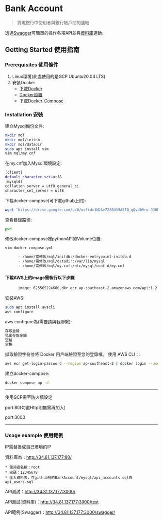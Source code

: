 # Bank Account

> 實現銀行中使用者與銀行帳戶間的連結

透過[Swagger](http://34.81.137.177:3000/swagger/)可簡單的操作各項API並與[資料庫](http://34.81.137.177:80/)連動。


## Getting Started 使用指南


### Prerequisites 使用條件

1. Linux環境(此處使用的是GCP Ubuntu20.04 LTS)
2. 安裝Docker
    * [下載Docker](https://docs.docker.com/engine/install/ubuntu/)
    * [Docker設置](https://docs.docker.com/engine/install/linux-postinstall/)
    * [下載Docker-Compose](https://docs.docker.com/compose/install/standalone/)

### Installation 安裝

建立Mysql備份文件:

```sh
mkdir mql
mkdir mql/initdb
mkdir mql/datadir
sudo apt install vim
vim mql/my.cnf
```

在my.cnf加入Mysql環境設定:
```sh
[client]
default_character_set=utf8
[mysqld]
collation_server = utf8_general_ci
character_set_server = utf8
```

下載docker-compose(可下載github上的):
```sh
wget "https://drive.google.com/u/0/uc?id=1ND8v728BU39A5TQ_qQvd0Vro-9DUMWvW&export=download" -O "docker-compose.yml"
```

查看目錄路徑:

```sh
pwd
```

修改docker-compose裡pythonAPI的Volume位置:

```sh
vim docker-compose.yml
```

```sh
      - /home/需修改/mql/initdb:/docker-entrypoint-initdb.d
      - /home/需修改/mql/datadir:/var/lib/mysql
      - /home/需修改/mql/my.cnf:/etc/mysql/conf.d/my.cnf
```


#### 下載AWS上的image需執行以下步驟
```sh
      image: 625565224680.dkr.ecr.ap-southeast-2.amazonaws.com/api:1.2
```

安裝AWS:
```sh
sudo apt install awscli
aws configure
```
aws configure為(需要請與我聯繫):
```sh
存取金鑰
私密存取金鑰
空格
空格
```

擷取驗證字符並將 Docker 用戶端驗證至您的登錄檔。
使用 AWS CLI：:
```sh
aws ecr get-login-password --region ap-southeast-2 | docker login --username AWS --password-stdin 625565224680.dkr.ecr.ap-southeast-2.amazonaws.com
```

建立docker-compose:
```sh
docker-compose up -d
```

---
使用GCP需至防火牆設定


port:80(勾選Http則無需再加入)


port:3000


---

### Usage example 使用範例
IP需替換成自己環境的IP


資料庫為：http://34.81.137.177:80/


    * 使用者名稱：root
    * 密碼：12345678
    * 匯入資料表，在github裡的BankAccount/mysql/api_accounts.sql與api_users.sql

API測試：http://34.81.137.177:3000/


API測試(資料庫)：http://34.81.137.177:3000/test


API範例(Swagger)：http://34.81.137.177:3000/swagger/
